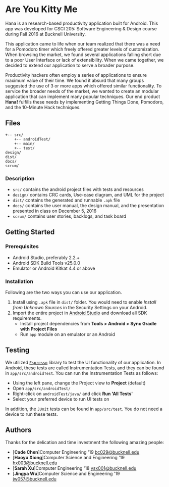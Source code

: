 # Are You Kitty Me

Hana is an research-based productivity application built for Android. This app was developed for CSCI 205: Software Engineering & Design course during Fall 2016 at Bucknell University.

This application came to life when our team realized that there was a need for a Pomodoro timer which freely offered greater levels of customization. When browsing the market, we found several applications falling short due to a poor User Interface or lack of extensibility. When we came together, we decided to extend our application to serve a broader purpose.

Productivity hackers often employ a series of applications to ensure maximum value of their time. We found it absurd that many groups suggested the use of 3 or more apps which offered similar functionality. To service the broader needs of the market, we wanted to create an modular application that can implement many popular techniques. Our end product **Hana!** fulfills these needs by implementing Getting Things Done, Pomodoro, and the 10-Minute Hack techniques. 

## Files

```
+-- src/
    +-- androidTest/
    +-- main/
    +-- test/
design/
dist/
docs/
scrum/
```

### Description

* `src/` contains the android project files with tests and resources
* `design/` contains CRC cards, Use-case diagram, and UML for the project
* `dist/` contains the generated and runnable `.apk` file
* `docs/` contains the user manual, the design manual, and the presentation presented in class on December 5, 2016
* `scrum/` contains user stories, backlogs, and task board

## Getting Started

### Prerequisites

* Android Studio, preferably 2.2.+
* Android SDK Build Tools v25.0.0
* Emulator or Android Kitkat 4.4 or above 

### Installation

Following are the two ways you can use our application.

1. Install using `.apk` file in `dist/` folder. You would need to enable _Install from Unknown Sources_ in the Security Settings on your Android.
2. Import the entire project in [Android Studio](https://developer.android.com/studio/index.html) and download all SDK requirements.
    * Install project dependencies from __Tools > Android > Sync Gradle with Project Files__
    * Run `app` module on an emulator or an Android

## Testing

We utilized [`Espresso`](https://developer.android.com/training/testing/ui-testing/espresso-testing.html) library to test the UI functionality of our application. In Android, these tests are called Instrumentation Tests, and they can be found in `app/src/androidTest`. You can run the Instrumentation Tests as follows:
* Using the left pane, change the Project view to __Project__ (default)
* Open `app/src/androidTest/`
* Right-click on `androidTest/java/` and click __Run 'All Tests'__
* Select your preferred device to run UI tests on

In addition, the `JUnit` tests can be found in `app/src/test`. You do not need a device to run these tests.

## Authors
Thanks for the delication and time investment the following amazing people:
* [**Cade Chen**]Computer Engineering '19 <bc029@bucknell.edu>
* [**Haoyu Xiong**]Computer Science and Engineering '19 <hx003@bucknell.edu>
* [**Sarah Xu**]Computer Engineering '18 <ysx001@bucknell.edu>
* [**Jingya Wu**]Computer Science and Engineering '19 <jw057@bucknell.edu>